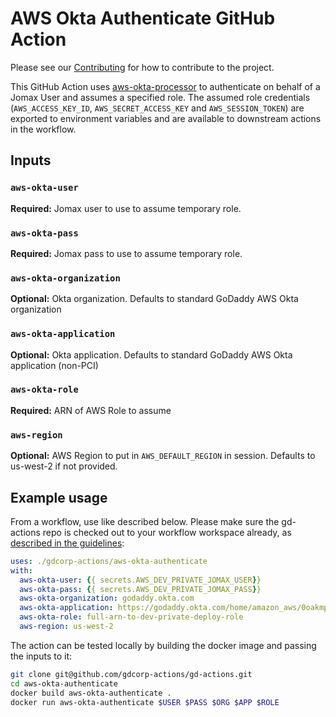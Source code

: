 # AWS Okta Authenticate GitHub Action

Please see our [Contributing](./CONTRIBUTING.md) for how to contribute to the project.

This GitHub Action uses [aws-okta-processor](https://github.com/godaddy/aws-okta-processor) to authenticate on behalf of a Jomax User and assumes a specified role. The assumed role credentials (`AWS_ACCESS_KEY_ID`, `AWS_SECRET_ACCESS_KEY` and `AWS_SESSION_TOKEN`) are exported to environment variables and are available to downstream actions in the workflow.

## Inputs

### `aws-okta-user`

**Required:** Jomax user to use to assume temporary role.

### `aws-okta-pass`

**Required:** Jomax pass to use to assume temporary role.

### `aws-okta-organization`

**Optional:** Okta organization. Defaults to standard GoDaddy AWS Okta organization

### `aws-okta-application`

**Optional:** Okta application. Defaults to standard GoDaddy AWS Okta application (non-PCI)

### `aws-okta-role`

**Required:** ARN of AWS Role to assume

### `aws-region`

**Optional:** AWS Region to put in `AWS_DEFAULT_REGION` in session. Defaults to us-west-2 if not provided.

## Example usage

From a workflow, use like described below. Please make sure the gd-actions repo is checked out to your workflow workspace already, as [described in the guidelines](https://github.com/gdcorp-cp/gd-actions/blob/master/GUIDELINES.md):

```yaml
uses: ./gdcorp-actions/aws-okta-authenticate
with:
  aws-okta-user: {{ secrets.AWS_DEV_PRIVATE_JOMAX_USER}}
  aws-okta-pass: {{ secrets.AWS_DEV_PRIVATE_JOMAX_PASS}}
  aws-okta-organization: godaddy.okta.com
  aws-okta-application: https://godaddy.okta.com/home/amazon_aws/0oakmpp1rkb2ZuZsQ0x7/272 # non-pci
  aws-okta-role: full-arn-to-dev-private-deploy-role
  aws-region: us-west-2
```

The action can be tested locally by building the docker image and passing the inputs to it:

```sh
git clone git@github.com/gdcorp-actions/gd-actions.git
cd aws-okta-authenticate
docker build aws-okta-authenticate .
docker run aws-okta-authenticate $USER $PASS $ORG $APP $ROLE
```
